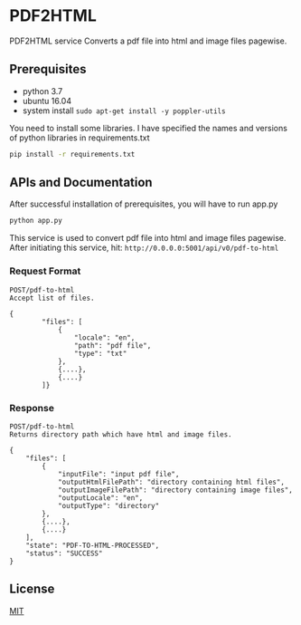 # PDF2HTML

PDF2HTML service Converts a pdf file into html and image files pagewise.

## Prerequisites
- python 3.7
- ubuntu 16.04
- system install  ```sudo apt-get install -y poppler-utils```

You need to install some libraries. I have specified the names and versions of python libraries in requirements.txt
```bash
pip install -r requirements.txt
```
## APIs and Documentation
After successful installation of prerequisites, you will have to run app.py

```bash
python app.py
```
This service is used to convert pdf file into html and image files pagewise. After initiating this service,
hit: ```http://0.0.0.0:5001/api/v0/pdf-to-html```
### Request Format
```
POST/pdf-to-html
Accept list of files.

{
        "files": [
            {
                "locale": "en",
                "path": "pdf file",
                "type": "txt"
            },
            {....},
            {....}   
        ]}
```
### Response
```
POST/pdf-to-html
Returns directory path which have html and image files.

{
    "files": [
        {
            "inputFile": "input pdf file",
            "outputHtmlFilePath": "directory containing html files",
            "outputImageFilePath": "directory containing image files",
            "outputLocale": "en",
            "outputType": "directory"
        },
        {....},
        {....}
    ],
    "state": "PDF-TO-HTML-PROCESSED",
    "status": "SUCCESS"
}
```
## License
[MIT](https://choosealicense.com/licenses/mit/)

